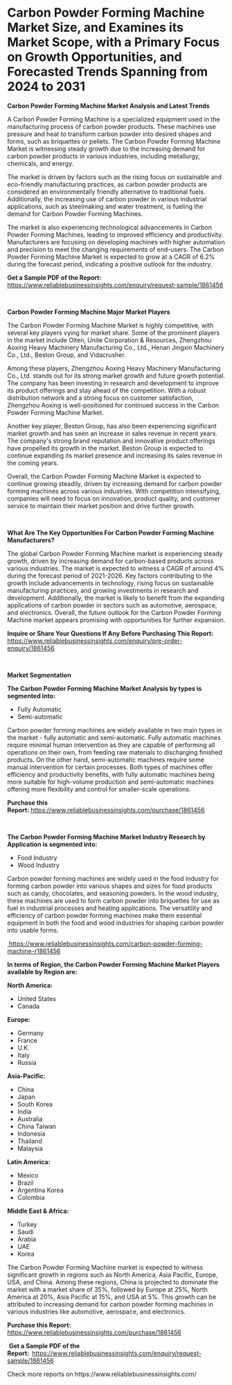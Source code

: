 <p><h1>Carbon Powder Forming Machine Market Size, and Examines its Market Scope, with a Primary Focus on Growth Opportunities, and Forecasted Trends Spanning from 2024 to 2031</h1></p><p><strong>Carbon Powder Forming Machine Market Analysis and Latest Trends</strong></p>
<p><p>A Carbon Powder Forming Machine is a specialized equipment used in the manufacturing process of carbon powder products. These machines use pressure and heat to transform carbon powder into desired shapes and forms, such as briquettes or pellets. The Carbon Powder Forming Machine Market is witnessing steady growth due to the increasing demand for carbon powder products in various industries, including metallurgy, chemicals, and energy.</p><p>The market is driven by factors such as the rising focus on sustainable and eco-friendly manufacturing practices, as carbon powder products are considered an environmentally friendly alternative to traditional fuels. Additionally, the increasing use of carbon powder in various industrial applications, such as steelmaking and water treatment, is fueling the demand for Carbon Powder Forming Machines.</p><p>The market is also experiencing technological advancements in Carbon Powder Forming Machines, leading to improved efficiency and productivity. Manufacturers are focusing on developing machines with higher automation and precision to meet the changing requirements of end-users. The Carbon Powder Forming Machine Market is expected to grow at a CAGR of 6.2% during the forecast period, indicating a positive outlook for the industry.</p></p>
<p><strong>Get a Sample PDF of the Report:&nbsp;</strong> <a href="https://www.reliablebusinessinsights.com/enquiry/request-sample/1861456">https://www.reliablebusinessinsights.com/enquiry/request-sample/1861456</a></p>
<p>&nbsp;</p>
<p><strong>Carbon Powder Forming Machine Major Market Players</strong></p>
<p><p>The Carbon Powder Forming Machine Market is highly competitive, with several key players vying for market share. Some of the prominent players in the market include Olten, Unite Corporation & Resources, Zhengzhou Aoxing Heavy Machinery Manufacturing Co., Ltd., Henan Jingxin Machinery Co., Ltd., Beston Group, and Vidacrusher.</p><p>Among these players, Zhengzhou Aoxing Heavy Machinery Manufacturing Co., Ltd. stands out for its strong market growth and future growth potential. The company has been investing in research and development to improve its product offerings and stay ahead of the competition. With a robust distribution network and a strong focus on customer satisfaction, Zhengzhou Aoxing is well-positioned for continued success in the Carbon Powder Forming Machine Market.</p><p>Another key player, Beston Group, has also been experiencing significant market growth and has seen an increase in sales revenue in recent years. The company's strong brand reputation and innovative product offerings have propelled its growth in the market. Beston Group is expected to continue expanding its market presence and increasing its sales revenue in the coming years.</p><p>Overall, the Carbon Powder Forming Machine Market is expected to continue growing steadily, driven by increasing demand for carbon powder forming machines across various industries. With competition intensifying, companies will need to focus on innovation, product quality, and customer service to maintain their market position and drive further growth.</p></p>
<p>&nbsp;</p>
<p><strong>What Are The Key Opportunities For Carbon Powder Forming Machine Manufacturers?</strong></p>
<p><p>The global Carbon Powder Forming Machine market is experiencing steady growth, driven by increasing demand for carbon-based products across various industries. The market is expected to witness a CAGR of around 4% during the forecast period of 2021-2026. Key factors contributing to the growth include advancements in technology, rising focus on sustainable manufacturing practices, and growing investments in research and development. Additionally, the market is likely to benefit from the expanding applications of carbon powder in sectors such as automotive, aerospace, and electronics. Overall, the future outlook for the Carbon Powder Forming Machine market appears promising with opportunities for further expansion.</p></p>
<p><strong>Inquire or Share Your Questions If Any Before Purchasing This Report:</strong> <a href="https://www.reliablebusinessinsights.com/enquiry/pre-order-enquiry/1861456">https://www.reliablebusinessinsights.com/enquiry/pre-order-enquiry/1861456</a></p>
<p>&nbsp;</p>
<p><strong>Market Segmentation</strong></p>
<p><strong>The Carbon Powder Forming Machine Market Analysis by types is segmented into:</strong></p>
<p><ul><li>Fully Automatic</li><li>Semi-automatic</li></ul></p>
<p><p>Carbon powder forming machines are widely available in two main types in the market - fully automatic and semi-automatic. Fully automatic machines require minimal human intervention as they are capable of performing all operations on their own, from feeding raw materials to discharging finished products. On the other hand, semi-automatic machines require some manual intervention for certain processes. Both types of machines offer efficiency and productivity benefits, with fully automatic machines being more suitable for high-volume production and semi-automatic machines offering more flexibility and control for smaller-scale operations.</p></p>
<p><strong>Purchase this Report:&nbsp;</strong><a href="https://www.reliablebusinessinsights.com/purchase/1861456">https://www.reliablebusinessinsights.com/purchase/1861456</a></p>
<p>&nbsp;</p>
<p><strong>The Carbon Powder Forming Machine Market Industry Research by Application is segmented into:</strong></p>
<p><ul><li>Food Industry</li><li>Wood Industry</li></ul></p>
<p><p>Carbon powder forming machines are widely used in the food industry for forming carbon powder into various shapes and sizes for food products such as candy, chocolates, and seasoning powders. In the wood industry, these machines are used to form carbon powder into briquettes for use as fuel in industrial processes and heating applications. The versatility and efficiency of carbon powder forming machines make them essential equipment in both the food and wood industries for shaping carbon powder into usable forms.</p></p>
<p><a href="https://www.reliablebusinessinsights.com/carbon-powder-forming-machine-r1861456">&nbsp;https://www.reliablebusinessinsights.com/carbon-powder-forming-machine-r1861456</a></p>
<p><strong>In terms of Region, the Carbon Powder Forming Machine Market Players available by Region are:</strong></p>
<p>
    <p> <strong> North America: </strong>
        <ul>
            <li>United States</li>
            <li>Canada</li>
        </ul>
        </p> 
    <p> <strong> Europe: </strong>
        <ul>
            <li>Germany</li>
            <li>France</li>
            <li>U.K.</li>
            <li>Italy</li>
            <li>Russia</li>
        </ul>
        </p> 
    <p> <strong> Asia-Pacific: </strong>
        <ul>
            <li>China</li>
            <li>Japan</li>
            <li>South Korea</li>
            <li>India</li>
            <li>Australia</li>
            <li>China Taiwan</li>
            <li>Indonesia</li>
            <li>Thailand</li>
            <li>Malaysia</li>
        </ul>
        </p> 
    <p> <strong> Latin America: </strong>
        <ul>
            <li>Mexico</li>
            <li>Brazil</li>
            <li>Argentina Korea</li>
            <li>Colombia</li>
        </ul>
        </p> 
    <p> <strong> Middle East & Africa: </strong>
        <ul>
            <li>Turkey</li>
            <li>Saudi</li>
            <li>Arabia</li>
            <li>UAE</li>
            <li>Korea</li>
        </ul>
    </p>
    </p>
<p><p>The Carbon Powder Forming Machine market is expected to witness significant growth in regions such as North America, Asia Pacific, Europe, USA, and China. Among these regions, China is projected to dominate the market with a market share of 35%, followed by Europe at 25%, North America at 20%, Asia Pacific at 15%, and USA at 5%. This growth can be attributed to increasing demand for carbon powder forming machines in various industries like automotive, aerospace, and electronics.</p></p>
<p><strong>Purchase this Report: </strong><a href="https://www.reliablebusinessinsights.com/purchase/1861456">https://www.reliablebusinessinsights.com/purchase/1861456</a></p>
<p>&nbsp;<strong>Get a Sample PDF of the Report:&nbsp;&nbsp;</strong><a href="https://www.reliablebusinessinsights.com/enquiry/request-sample/1861456">https://www.reliablebusinessinsights.com/enquiry/request-sample/1861456</a></p>
<p><strong></strong></p>
<p>Check more reports on https://www.reliablebusinessinsights.com/</p>
